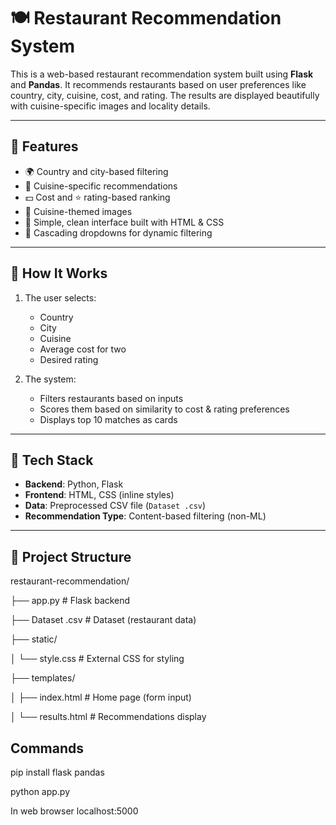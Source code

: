 # 🍽️ Restaurant Recommendation System

This is a web-based restaurant recommendation system built using **Flask** and **Pandas**. It recommends restaurants based on user preferences like country, city, cuisine, cost, and rating. The results are displayed beautifully with cuisine-specific images and locality details.

---

## 🚀 Features

- 🌍 Country and city-based filtering
- 🍜 Cuisine-specific recommendations
- 💵 Cost and ⭐ rating-based ranking
- 📸 Cuisine-themed images
- 🧾 Simple, clean interface built with HTML & CSS
- 🔁 Cascading dropdowns for dynamic filtering

---

## 🧠 How It Works

1. The user selects:
   - Country
   - City
   - Cuisine
   - Average cost for two
   - Desired rating

2. The system:
   - Filters restaurants based on inputs
   - Scores them based on similarity to cost & rating preferences
   - Displays top 10 matches as cards

---

## 🧰 Tech Stack

- **Backend**: Python, Flask
- **Frontend**: HTML, CSS (inline styles)
- **Data**: Preprocessed CSV file (`Dataset .csv`)
- **Recommendation Type**: Content-based filtering (non-ML)

---

## 📁 Project Structure

restaurant-recommendation/

├── app.py                # Flask backend

├── Dataset .csv          # Dataset (restaurant data)

├── static/

│   └── style.css         # External CSS for styling

├── templates/

│   ├── index.html        # Home page (form input)

│   └── results.html      # Recommendations display



## Commands

pip install flask pandas

python app.py

In web browser localhost:5000
